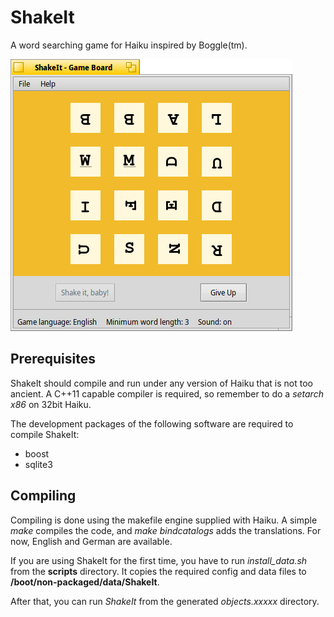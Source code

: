 # ShakeIt

A word searching game for Haiku inspired by Boggle(tm).


![Screenshot](./images/screenshot.png)

## Prerequisites
ShakeIt should compile and run under any version of Haiku that is not too ancient. 
A C++11 capable compiler is required, so remember to do a *setarch x86* on 32bit Haiku. 

The development packages of the following software are required to compile ShakeIt:
- boost
- sqlite3

## Compiling 
Compiling is done using the makefile engine supplied with Haiku. A simple *make* compiles the code,
and *make bindcatalogs* adds the translations. For now, English and German are available. 

If you are using ShakeIt for the first time, you have to run *install_data.sh* from the **scripts** directory.
It copies the required config and data files to **/boot/non-packaged/data/ShakeIt**.

After that, you can run *ShakeIt* from the generated *objects.xxxxx* directory. 



